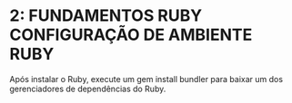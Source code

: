 # 2: FUNDAMENTOS RUBY CONFIGURAÇÃO DE AMBIENTE RUBY
Após instalar o Ruby, execute um gem install bundler para baixar um dos gerenciadores de dependências do Ruby.
